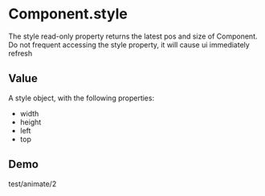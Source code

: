 # Component.style

The style read-only property returns the latest pos and size of Component. Do not frequent accessing the style property, it will cause ui immediately refresh

## Value
A style object, with the following properties:
- width
- height
- left
- top

## Demo
test/animate/2

